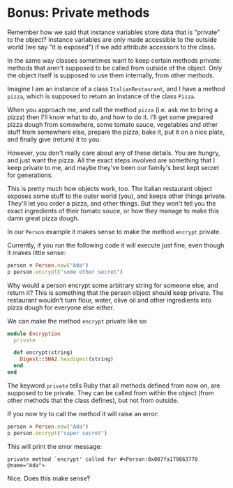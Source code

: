 # Bonus: Private methods

Remember how we said that instance variables store data that is "private" to
the object? Instance variables are only made accessible to the outside world
(we say "it is exposed") if we add attribute accessors to the class.

In the same way classes sometimes want to keep certain methods private: methods
that aren't supposed to be called from outside of the object. Only the object
itself is supposed to use them internally, from other methods.

Imagine I am an instance of a class `ItalianRestaurant`, and I have a method
`pizza`, which is supposed to return an instance of the class `Pizza`.

When you approach me, and call the method `pizza` (i.e. ask me to bring a
pizza) then I'll know what to do, and how to do it. I'll get some prepared
pizza dough from somewhere, some tomato sauce, vegetables and other stuff from
somewhere else, prepare the pizza, bake it, put it on a nice plate, and finally
give (return) it to you.

However, you don't really care about any of these details. You are hungry, and
just want the pizza. All the exact steps involved are something that I keep
private to me, and maybe they've been our family's best kept secret for
generations.

This is pretty much how objects work, too. The Italian restaurant object
exposes some stuff to the outer world (you), and keeps other things private.
They'll let you order a pizza, and other things. But they won't tell you the
exact ingredients of their tomato souce, or how they manage to make this damn
great pizza dough.

In our `Person` example it makes sense to make the method `encrypt` private.

Currently, if you run the following code it will execute just fine, even though
it makes little sense:

```ruby
person = Person.new("Ada")
p person.encrypt("some other secret")
```

Why would a person encrypt some arbitrary string for someone else, and return
it? This is something that the person object should keep private. The
restaurant wouldn't turn flour, water, olive oil and other ingredients into
pizza dough for everyone else either.

We can make the method `encrypt` private like so:

```ruby
module Encryption
  private

  def encrypt(string)
    Digest::SHA2.hexdigest(string)
  end
end
```

The keyword `private` tells Ruby that all methods defined from now on, are
supposed to be private. They can be called from within the object (from other
methods that the class defines), but not from outside.

If you now try to call the method it will raise an error:

```ruby
person = Person.new("Ada")
p person.encrypt("super secret")
```

This will print the error message:

```
private method `encrypt' called for #<Person:0x007fa179863770 @name="Ada">
```

Nice. Does this make sense?
